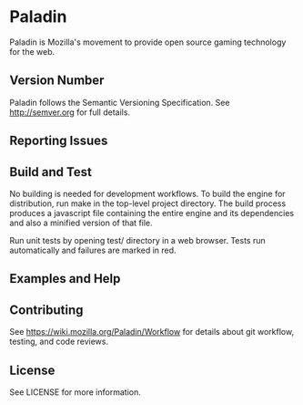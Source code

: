 # Paladin

Paladin is Mozilla's movement to provide open source gaming technology for the web.

## Version Number

Paladin follows the Semantic Versioning Specification. See http://semver.org for full details.

## Reporting Issues

## Build and Test

No building is needed for development workflows. To build the engine for distribution, run make in the top-level
project directory. The build process produces a javascript file containing the entire engine and its dependencies
and also a minified version of that file.

Run unit tests by opening test/ directory in a web browser. Tests run automatically and failures are marked in red.

## Examples and Help

## Contributing

See https://wiki.mozilla.org/Paladin/Workflow for details about git workflow, testing, and code reviews.

## License

See LICENSE for more information.
